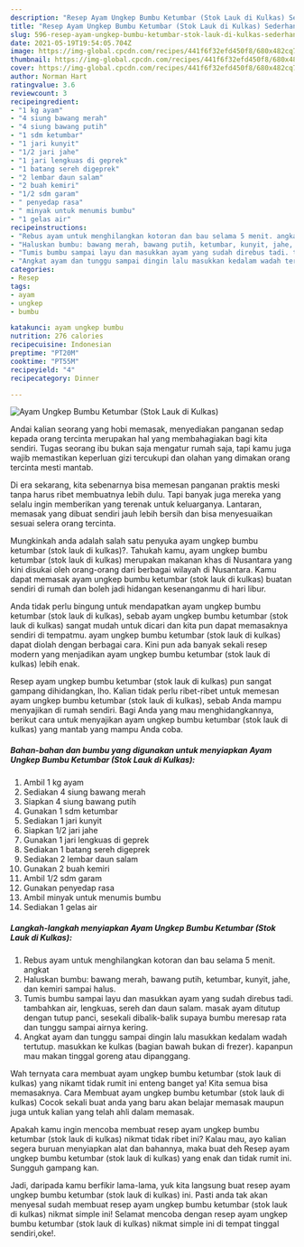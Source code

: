 ```yaml
---
description: "Resep Ayam Ungkep Bumbu Ketumbar (Stok Lauk di Kulkas) Sederhana Untuk Jualan"
title: "Resep Ayam Ungkep Bumbu Ketumbar (Stok Lauk di Kulkas) Sederhana Untuk Jualan"
slug: 596-resep-ayam-ungkep-bumbu-ketumbar-stok-lauk-di-kulkas-sederhana-untuk-jualan
date: 2021-05-19T19:54:05.704Z
image: https://img-global.cpcdn.com/recipes/441f6f32efd450f8/680x482cq70/ayam-ungkep-bumbu-ketumbar-stok-lauk-di-kulkas-foto-resep-utama.jpg
thumbnail: https://img-global.cpcdn.com/recipes/441f6f32efd450f8/680x482cq70/ayam-ungkep-bumbu-ketumbar-stok-lauk-di-kulkas-foto-resep-utama.jpg
cover: https://img-global.cpcdn.com/recipes/441f6f32efd450f8/680x482cq70/ayam-ungkep-bumbu-ketumbar-stok-lauk-di-kulkas-foto-resep-utama.jpg
author: Norman Hart
ratingvalue: 3.6
reviewcount: 3
recipeingredient:
- "1 kg ayam"
- "4 siung bawang merah"
- "4 siung bawang putih"
- "1 sdm ketumbar"
- "1 jari kunyit"
- "1/2 jari jahe"
- "1 jari lengkuas di geprek"
- "1 batang sereh digeprek"
- "2 lembar daun salam"
- "2 buah kemiri"
- "1/2 sdm garam"
- " penyedap rasa"
- " minyak untuk menumis bumbu"
- "1 gelas air"
recipeinstructions:
- "Rebus ayam untuk menghilangkan kotoran dan bau selama 5 menit. angkat"
- "Haluskan bumbu: bawang merah, bawang putih, ketumbar, kunyit, jahe, dan kemiri sampai halus."
- "Tumis bumbu sampai layu dan masukkan ayam yang sudah direbus tadi. tambahkan air, lengkuas, sereh dan daun salam. masak ayam ditutup dengan tutup panci, sesekali dibalik-balik supaya bumbu meresap rata dan tunggu sampai airnya kering."
- "Angkat ayam dan tunggu sampai dingin lalu masukkan kedalam wadah tertutup. masukkan ke kulkas (bagian bawah bukan di frezer). kapanpun mau makan tinggal goreng atau dipanggang."
categories:
- Resep
tags:
- ayam
- ungkep
- bumbu

katakunci: ayam ungkep bumbu 
nutrition: 276 calories
recipecuisine: Indonesian
preptime: "PT20M"
cooktime: "PT55M"
recipeyield: "4"
recipecategory: Dinner

---
```



![Ayam Ungkep Bumbu Ketumbar (Stok Lauk di Kulkas)](https://img-global.cpcdn.com/recipes/441f6f32efd450f8/680x482cq70/ayam-ungkep-bumbu-ketumbar-stok-lauk-di-kulkas-foto-resep-utama.jpg)

Andai kalian seorang yang hobi memasak, menyediakan panganan sedap kepada orang tercinta merupakan hal yang membahagiakan bagi kita sendiri. Tugas seorang ibu bukan saja mengatur rumah saja, tapi kamu juga wajib memastikan keperluan gizi tercukupi dan olahan yang dimakan orang tercinta mesti mantab.

Di era  sekarang, kita sebenarnya bisa memesan panganan praktis meski tanpa harus ribet membuatnya lebih dulu. Tapi banyak juga mereka yang selalu ingin memberikan yang terenak untuk keluarganya. Lantaran, memasak yang dibuat sendiri jauh lebih bersih dan bisa menyesuaikan sesuai selera orang tercinta. 



Mungkinkah anda adalah salah satu penyuka ayam ungkep bumbu ketumbar (stok lauk di kulkas)?. Tahukah kamu, ayam ungkep bumbu ketumbar (stok lauk di kulkas) merupakan makanan khas di Nusantara yang kini disukai oleh orang-orang dari berbagai wilayah di Nusantara. Kamu dapat memasak ayam ungkep bumbu ketumbar (stok lauk di kulkas) buatan sendiri di rumah dan boleh jadi hidangan kesenanganmu di hari libur.

Anda tidak perlu bingung untuk mendapatkan ayam ungkep bumbu ketumbar (stok lauk di kulkas), sebab ayam ungkep bumbu ketumbar (stok lauk di kulkas) sangat mudah untuk dicari dan kita pun dapat memasaknya sendiri di tempatmu. ayam ungkep bumbu ketumbar (stok lauk di kulkas) dapat diolah dengan berbagai cara. Kini pun ada banyak sekali resep modern yang menjadikan ayam ungkep bumbu ketumbar (stok lauk di kulkas) lebih enak.

Resep ayam ungkep bumbu ketumbar (stok lauk di kulkas) pun sangat gampang dihidangkan, lho. Kalian tidak perlu ribet-ribet untuk memesan ayam ungkep bumbu ketumbar (stok lauk di kulkas), sebab Anda mampu menyajikan di rumah sendiri. Bagi Anda yang mau menghidangkannya, berikut cara untuk menyajikan ayam ungkep bumbu ketumbar (stok lauk di kulkas) yang mantab yang mampu Anda coba.

<!--inarticleads1-->

##### Bahan-bahan dan bumbu yang digunakan untuk menyiapkan Ayam Ungkep Bumbu Ketumbar (Stok Lauk di Kulkas):

1. Ambil 1 kg ayam
1. Sediakan 4 siung bawang merah
1. Siapkan 4 siung bawang putih
1. Gunakan 1 sdm ketumbar
1. Sediakan 1 jari kunyit
1. Siapkan 1/2 jari jahe
1. Gunakan 1 jari lengkuas di geprek
1. Sediakan 1 batang sereh digeprek
1. Sediakan 2 lembar daun salam
1. Gunakan 2 buah kemiri
1. Ambil 1/2 sdm garam
1. Gunakan  penyedap rasa
1. Ambil  minyak untuk menumis bumbu
1. Sediakan 1 gelas air




<!--inarticleads2-->

##### Langkah-langkah menyiapkan Ayam Ungkep Bumbu Ketumbar (Stok Lauk di Kulkas):

1. Rebus ayam untuk menghilangkan kotoran dan bau selama 5 menit. angkat
1. Haluskan bumbu: bawang merah, bawang putih, ketumbar, kunyit, jahe, dan kemiri sampai halus.
1. Tumis bumbu sampai layu dan masukkan ayam yang sudah direbus tadi. tambahkan air, lengkuas, sereh dan daun salam. masak ayam ditutup dengan tutup panci, sesekali dibalik-balik supaya bumbu meresap rata dan tunggu sampai airnya kering.
1. Angkat ayam dan tunggu sampai dingin lalu masukkan kedalam wadah tertutup. masukkan ke kulkas (bagian bawah bukan di frezer). kapanpun mau makan tinggal goreng atau dipanggang.




Wah ternyata cara membuat ayam ungkep bumbu ketumbar (stok lauk di kulkas) yang nikamt tidak rumit ini enteng banget ya! Kita semua bisa memasaknya. Cara Membuat ayam ungkep bumbu ketumbar (stok lauk di kulkas) Cocok sekali buat anda yang baru akan belajar memasak maupun juga untuk kalian yang telah ahli dalam memasak.

Apakah kamu ingin mencoba membuat resep ayam ungkep bumbu ketumbar (stok lauk di kulkas) nikmat tidak ribet ini? Kalau mau, ayo kalian segera buruan menyiapkan alat dan bahannya, maka buat deh Resep ayam ungkep bumbu ketumbar (stok lauk di kulkas) yang enak dan tidak rumit ini. Sungguh gampang kan. 

Jadi, daripada kamu berfikir lama-lama, yuk kita langsung buat resep ayam ungkep bumbu ketumbar (stok lauk di kulkas) ini. Pasti anda tak akan menyesal sudah membuat resep ayam ungkep bumbu ketumbar (stok lauk di kulkas) nikmat simple ini! Selamat mencoba dengan resep ayam ungkep bumbu ketumbar (stok lauk di kulkas) nikmat simple ini di tempat tinggal sendiri,oke!.

